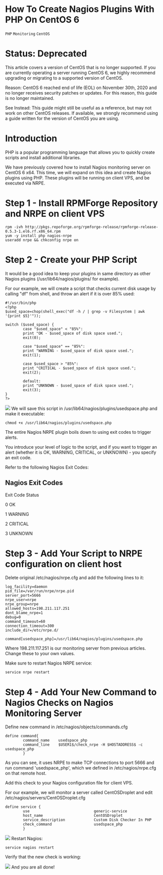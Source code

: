# How To Create Nagios Plugins With PHP On CentOS 6

```PHP``` ```Monitoring``` ```CentOS```










# Status: Deprecated


This article covers a version of CentOS that is no longer supported. If you are currently operating a server running CentOS 6, we highly recommend upgrading or migrating to a supported version of CentOS.


Reason:
CentOS 6 reached end of life (EOL) on November 30th, 2020 and no longer receives security patches or updates. For this reason, this guide is no longer maintained.


See Instead:
This guide might still be useful as a reference, but may not work on other CentOS releases. If available, we strongly recommend using a guide written for the version of CentOS you are using.


# Introduction


PHP is a popular programming language that allows you to quickly create scripts and install additional libraries.


We have previously covered how to install Nagios monitoring server on CentOS 6 x64.
This time, we will expand on this idea and create Nagios plugins using PHP.
These plugins will be running on client VPS, and be executed via NRPE.


# Step 1 - Install RPMForge Repository and NRPE on client VPS


```
rpm -ivh http://pkgs.repoforge.org/rpmforge-release/rpmforge-release-0.5.3-1.el6.rf.x86_64.rpm
yum -y install php nagios-nrpe
useradd nrpe && chkconfig nrpe on

```


# Step 2 - Create your PHP Script


It would be a good idea to keep your plugins in same directory as other Nagios plugins (/usr/lib64/nagios/plugins/ for example).


For our example, we will create a script that checks current disk usage by calling "df" from shell, and throw an alert if it is over 85% used:


```
#!/usr/bin/php
<?php
$used_space=chop(shell_exec("df -h / | grep -v Filesystem | awk '{print $5}'"));

switch ($used_space) {
        case "$used_space" < "85%":
        print "OK - $used_space of disk space used.";
        exit(0);

        case "$used_space" == "85%":
        print "WARNING - $used_space of disk space used.";
        exit(1);

        case $used_space > "85%":
        print "CRITICAL - $used_space of disk space used.";
        exit(2);

        default:
        print "UNKNOWN - $used_space of disk space used.";
        exit(3);
}
?>

```


![](https://assets.digitalocean.com/articles/community/usedspace.php.png)
We will save this script in /usr/lib64/nagios/plugins/usedspace.php and make it executable:


```
chmod +x /usr/lib64/nagios/plugins/usedspace.php

```


The entire Nagios NRPE plugin boils down to using exit codes to trigger alerts.


You introduce your level of logic to the script, and if you want to trigger an alert (whether it is OK, WARNING, CRITICAL, or UNKNOWN) - you specify an exit code.


Refer to the following Nagios Exit Codes:


## Nagios Exit Codes





Exit Code
Status


0
OK


1
WARNING


2
CRITICAL


3
UNKNOWN



# Step 3 - Add Your Script to NRPE configuration on client host


Delete original /etc/nagios/nrpe.cfg and add the following lines to it:


```
log_facility=daemon
pid_file=/var/run/nrpe/nrpe.pid
server_port=5666
nrpe_user=nrpe
nrpe_group=nrpe
allowed_hosts=198.211.117.251
dont_blame_nrpe=1
debug=0
command_timeout=60
connection_timeout=300
include_dir=/etc/nrpe.d/

command[usedspace_php]=/usr/lib64/nagios/plugins/usedspace.php

```


Where 198.211.117.251 is our monitoring server from previous articles.  Change these to your own values.


Make sure to restart Nagios NRPE service:


```
service nrpe restart

```


# Step 4 - Add Your New Command to Nagios Checks on Nagios Monitoring Server


Define new command in /etc/nagios/objects/commands.cfg


```
define command{
        command_name    usedspace_php
        command_line    $USER1$/check_nrpe -H $HOSTADDRESS$ -c usedspace_php
        }

```


As you can see, it uses NRPE to make TCP connections to port 5666 and run command 'usedspace_php', which we defined in /etc/nagios/nrpe.cfg on that remote host.


Add this check to your Nagios configuration file for client VPS.


For our example, we will monitor a server called CentOSDroplet and edit /etc/nagios/servers/CentOSDroplet.cfg


```
define service {
        use                             generic-service
        host_name                       CentOSDroplet
        service_description             Custom Disk Checker In PHP
        check_command                   usedspace_php
        }

```


![](https://assets.digitalocean.com/articles/community/CentOSDroplet.cfg-php.png)
Restart Nagios:


```
service nagios restart

```


Verify that the new check is working:


![](https://assets.digitalocean.com/articles/community/nagios-centos-php.png)
And you are all done!


